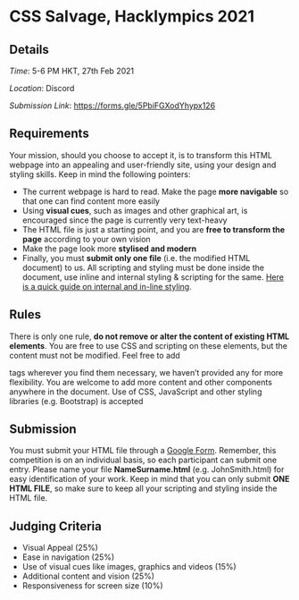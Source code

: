 # CSS Salvage, Hacklympics 2021

## Details
*Time*: 5-6 PM HKT, 27th Feb 2021

*Location*: Discord

*Submission Link*: https://forms.gle/5PbiFGXodYhypx126

## Requirements
Your mission, should you choose to accept it, is to transform this HTML webpage into an appealing and user-friendly site, using your design and styling skills.
Keep in mind the following pointers:
* The current webpage is hard to read. Make the page **more navigable** so that one can find content more easily
* Using **visual cues**, such as images and other graphical art, is encouraged since the page is currently very text-heavy
* The HTML file is just a starting point, and you are **free to transform the page** according to your own vision
* Make the page look more **stylised and modern**
* Finally, you must **submit only one file** (i.e. the modified HTML document) to us. All scripting and styling must be done inside the document, use inline and internal styling &
scripting for the same. [Here is a quick guide on internal and in-line styling](https://www.w3schools.com/css/css_howto.asp#midcontentadcontainer).

## Rules
There is only one rule, **do not remove or alter the content of existing HTML elements**. You are free to use CSS and scripting on these elements, but the content must not be modified. 
Feel free to add <div> tags wherever you find them necessary, we haven’t provided any for more flexibility. You are welcome to add more content and other components anywhere in the document. Use of CSS, JavaScript and other styling libraries (e.g. Bootstrap) is accepted

## Submission
You must submit your HTML file through a [Google Form](https://forms.gle/5PbiFGXodYhypx126). Remember, this competition is on an individual basis, so each participant can submit one entry. Please name your file **NameSurname.html** (e.g. JohnSmith.html) for easy identification of your work.
Keep in mind that you can only submit **ONE HTML FILE**, so make sure to keep all your scripting and styling inside the HTML file.

## Judging Criteria
* Visual Appeal (25%)
* Ease in navigation (25%)
* Use of visual cues like images, graphics and videos (15%)
* Additional content and vision (25%)
* Responsiveness for screen size (10%)
